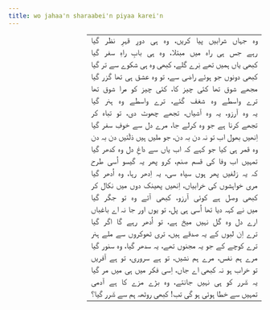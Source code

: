 ```yaml
---
title: wo jahaa'n sharaabei'n piyaa karei'n 
---
```

<style>
@import url(http://fonts.googleapis.com/earlyaccess/notonastaliqurdudraft.css);
*[lang=ur] {
	direction: rtl;
	font-family: 'Noto Nastaliq Urdu Draft', serif;
}
table {
	margin: auto;
	text-align: center;
}
.poetrySingleColumnJustifyCSS3 td {
	text-align: justify;
}
.poetrySingleColumnJustifyCSS3 td::after{
	content: "";
	display: inline-block;
	width: 100%;
}
</style>

<table dir="rtl" lang="ur" class="poetrySingleColumnJustifyCSS3">
<tr><td>وہ جہاں شرابیں پیا کریں، وہ ہی دورِ قہرِ نظر گیا</td></tr>
<tr><td>رہے جس ہی راہ میں مبتلا، وہ ہی بابِ راہِ سفر گیا</td></tr>
<tr><td>کبھی یاں ہمیں تھے نِرے گلے، کبھی وہ ہی شکوے سے تر گیا</td></tr>
<tr><td>کبھی دونوں جو ہوئے راضی سے، تو وہ عشق ہی تھا گزر گیا</td></tr>
<tr><td>مجھے شوق تھا کئی چیز کا، کئی چیز کو مرا شوق تھا</td></tr>
<tr><td>ترے واسطے وہ شغف گئے، ترے واسطے وہ ہنر گیا</td></tr>
<tr><td>یہ وہ آرزو، یہ وہ آشیاں، تجھے چھوٹ دی، تو تباہ کر</td></tr>
<tr><td>تجھے کرنا ہے جو وہ کرلے جا، مرے دل سے خوفِ سفر گیا</td></tr>
<tr><td>اِنھیں بھول اب تو نہ دن بہ دن، جو ملیں ہیں ذلّتیں دن بہ دن</td></tr>
<tr><td>وہ قمر ہی کیا جو کہے کہ اب یاں سے داغِ دل وہ کدھر گیا</td></tr>
<tr><td>تمہیں اب وفا کی قسم صنم، کرو پھر یہ گیسو اُسی طرح</td></tr>
<tr><td>کہ یہ زلفیں پھر ہوں سپاہ سی، یہ اِدھر رہا، وہ اُدھر گیا</td></tr>
<tr><td>مری خواہشوں کی خرابیاں، اِنھیں پھینک دوں میں نکال کر</td></tr>
<tr><td>کبھی وصل ہے کوئی  آرزو، کبھی آئے وہ تو جگر گیا</td></tr>
<tr><td>میں نے کہہ دیا تھا اُسی ہی پل، تو یوں اور جا نہ اے باغباں</td></tr>
<tr><td>ارے دل وہ گل نہیں میخ ہے، تو اُدھر رہے گا اگر گیا</td></tr>
<tr><td>ترے اِن لبوں کے یہ صدقے ہیں، تری ٹھوکروں سے ملے ہنر</td></tr>
<tr><td>ترے کوچے کے جو یہ مجنوں تھے، یہ سدھر گیا، وہ سنور گیا</td></tr>
<tr><td>مرے ہم نفس، مرے ہم نشیں، تو ہے سروری، تو ہے آفریں</td></tr>
<tr><td>تو خراب ہو نہ کبھی اے جاں، اِسی فکر میں ہی میں مر گیا</td></tr>
<tr><td>یہ شؔرر کو ہی نہیں جانتے، وہ بڑے مزے کا ہے آدمی</td></tr>
<tr><td>تمہیں سے خطا ہوئی ہو گی تب! کبھی روٹھہ ہم سے شؔرر گیا؟</td></tr>
</table>
